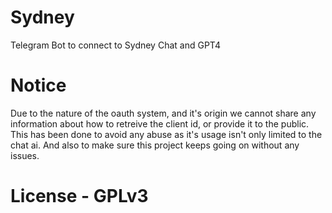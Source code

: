 # Sydney

Telegram Bot to connect to Sydney Chat and GPT4

# Notice

Due to the nature of the oauth system, and it's origin we cannot share any information about how to retreive the client id, or provide it to the public. This has been done to avoid any abuse as it's usage isn't only limited to the chat ai. And also to make sure this project keeps going on without any issues.

# License - GPLv3